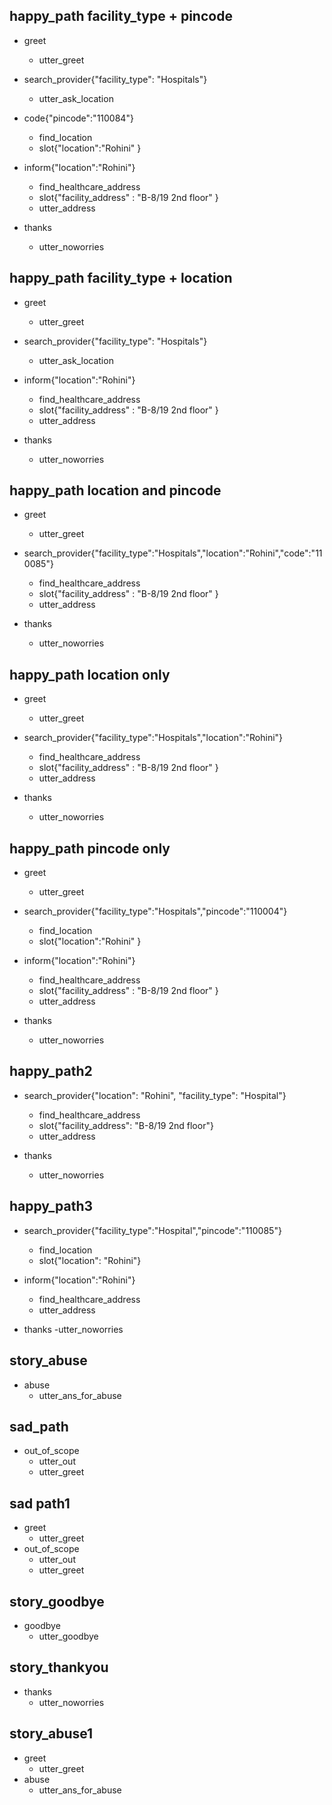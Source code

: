 ## happy_path facility_type + pincode
* greet
    - utter_greet

* search_provider{"facility_type": "Hospitals"}
    - utter_ask_location

* code{"pincode":"110084"}
    - find_location
    - slot{"location":"Rohini" }

* inform{"location":"Rohini"} 
    - find_healthcare_address
    - slot{"facility_address" : "B-8/19 2nd floor" }
    - utter_address

* thanks
    - utter_noworries

## happy_path facility_type + location
* greet
    - utter_greet

* search_provider{"facility_type": "Hospitals"}
    - utter_ask_location

* inform{"location":"Rohini"} 
    - find_healthcare_address
    - slot{"facility_address" : "B-8/19 2nd floor" }
    - utter_address

* thanks
    - utter_noworries

## happy_path location and pincode
* greet
    - utter_greet

* search_provider{"facility_type":"Hospitals","location":"Rohini","code":"110085"} 
    - find_healthcare_address
    - slot{"facility_address" : "B-8/19 2nd floor" }
    - utter_address

* thanks
    - utter_noworries

## happy_path location only
* greet
    - utter_greet

* search_provider{"facility_type":"Hospitals","location":"Rohini"}
    - find_healthcare_address
    - slot{"facility_address" : "B-8/19 2nd floor" }
    - utter_address

* thanks
    - utter_noworries

## happy_path pincode only
* greet
    - utter_greet

* search_provider{"facility_type":"Hospitals","pincode":"110004"}
    - find_location
    - slot{"location":"Rohini" }

* inform{"location":"Rohini"} 
    - find_healthcare_address
    - slot{"facility_address" : "B-8/19 2nd floor" }
    - utter_address

* thanks
    - utter_noworries

## happy_path2
* search_provider{"location": "Rohini", "facility_type": "Hospital"}
    - find_healthcare_address
    - slot{"facility_address": "B-8/19 2nd floor"}
    - utter_address

* thanks
    - utter_noworries

## happy_path3
* search_provider{"facility_type":"Hospital","pincode":"110085"}
    - find_location
    - slot{"location": "Rohini"}
    

* inform{"location":"Rohini"}
    - find_healthcare_address
    - utter_address

* thanks
    -utter_noworries

## story_abuse
* abuse
    - utter_ans_for_abuse

## sad_path
* out_of_scope
    - utter_out
    - utter_greet

## sad path1
* greet
    - utter_greet
* out_of_scope
    - utter_out
    - utter_greet

## story_goodbye
* goodbye
    - utter_goodbye

## story_thankyou
* thanks
    - utter_noworries

## story_abuse1
* greet
	- utter_greet
* abuse
    - utter_ans_for_abuse
